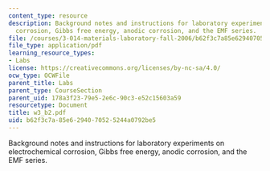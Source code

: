 ```yaml
---
content_type: resource
description: Background notes and instructions for laboratory experiments on electrochemical
  corrosion, Gibbs free energy, anodic corrosion, and the EMF series.
file: /courses/3-014-materials-laboratory-fall-2006/b62f3c7a85e6294070525244a0792be5_w3_b2.pdf
file_type: application/pdf
learning_resource_types:
- Labs
license: https://creativecommons.org/licenses/by-nc-sa/4.0/
ocw_type: OCWFile
parent_title: Labs
parent_type: CourseSection
parent_uid: 178a3f23-79e5-2e6c-90c3-e52c15603a59
resourcetype: Document
title: w3_b2.pdf
uid: b62f3c7a-85e6-2940-7052-5244a0792be5
---
```

Background notes and instructions for laboratory experiments on electrochemical corrosion, Gibbs free energy, anodic corrosion, and the EMF series.